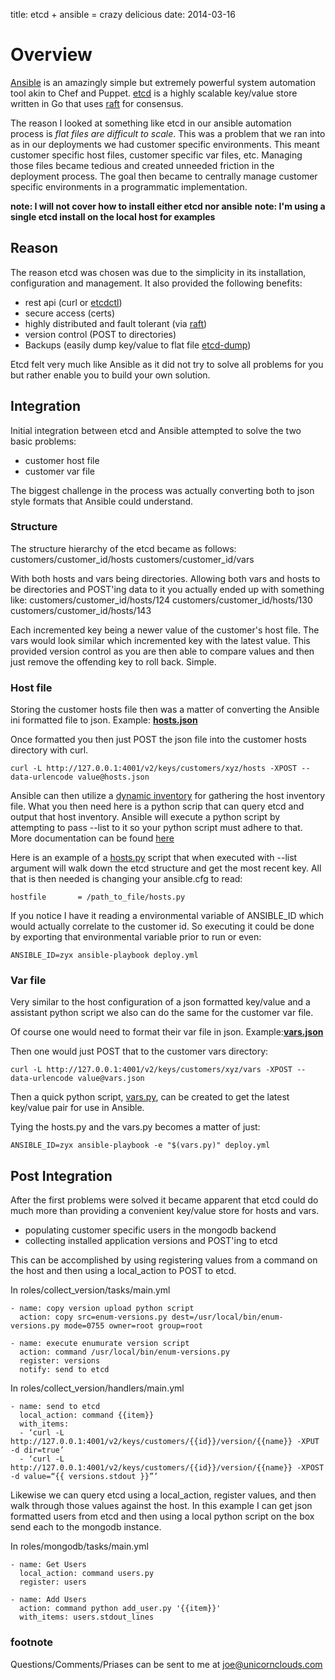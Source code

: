 title: etcd + ansible = crazy delicious
date: 2014-03-16

# Overview

[Ansible](https://github.com/ansible/ansible) is an amazingly simple but extremely powerful system automation tool akin to Chef and Puppet.
[etcd](https://github.com/coreos/etcd/) is a highly scalable key/value store written in Go that uses [raft](http://raftconsensus.github.io/) for consensus.

The reason I looked at something like etcd in our ansible automation process is *flat files are difficult to scale*. This was a problem that we ran into as in our deployments we had customer specific environments. This meant customer specific host files, customer specific var files, etc. Managing those files became tedious and created unneeded friction in the deployment process. The goal then became to centrally manage customer specific environments in a programmatic implementation.

**note: I will not cover how to install either etcd nor ansible**
**note: I'm using a single etcd install on the local host for examples**

## Reason

The reason etcd was chosen was due to the simplicity in its installation, configuration and management. It also provided the following benefits:
  * rest api (curl or [etcdctl](https://github.com/coreos/etcdctl))
  * secure access (certs)
  * highly distributed and fault tolerant (via [raft](http://raftconsensus.github.io/))
  * version control (POST to directories)
  * Backups (easily dump key/value to flat file [etcd-dump](https://www.npmjs.org/package/etcd-dump))

Etcd felt very much like Ansible as it did not try to solve all problems for you but rather enable you to build your own solution.

## Integration

Initial integration between etcd and Ansible attempted to solve the two basic problems:
  * customer host file
  * customer var file

The biggest challenge in the process was actually converting both to json style formats that Ansible could understand.

### Structure

The structure hierarchy of the etcd became as follows:
    customers/customer_id/hosts
    customers/customer_id/vars

With both hosts and vars being directories. Allowing both vars and hosts to be directories and POST'ing data to it you actually ended up with something like:
    customers/customer_id/hosts/124
    customers/customer_id/hosts/130
    customers/customer_id/hosts/143

Each incremented key being a newer value of the customer's host file. The vars would look similar which incremented key with the latest value. This provided version control as you are then able to compare values and then just remove the offending key to roll back. Simple.

### Host file

Storing the customer hosts file then was a matter of converting the Ansible ini formatted file to json. Example: **[hosts.json](https://raw.githubusercontent.com/joethemongoose/Setups/master/etcd_ansible/hosts.json)**

Once formatted you then just POST the json file into the customer hosts directory with curl.

    curl -L http://127.0.0.1:4001/v2/keys/customers/xyz/hosts -XPOST --data-urlencode value@hosts.json

Ansible can then utilize a [dynamic inventory](http://docs.ansible.com/intro_dynamic_inventory.html) for gathering the host inventory file. What you then need here is a python scrip that can query etcd and output that host inventory. Ansible will execute a python script by attempting to pass --list to it so your python script must adhere to that. More documentation can be found [here](http://docs.ansible.com/developing_inventory.html)

Here is an example of a [hosts.py](https://raw.githubusercontent.com/joethemongoose/Setups/master/etcd_ansible/hosts.py) script that when executed with --list argument will walk down the etcd structure and get the most recent key. All that is then needed is changing your ansible.cfg to read:

    hostfile       = /path_to_file/hosts.py

If you notice I have it reading a environmental variable of ANSIBLE_ID which would actually correlate to the customer id. So executing it could be done by exporting that environmental variable prior to run or even:

    ANSIBLE_ID=zyx ansible-playbook deploy.yml

### Var file

Very similar to the host configuration of a json formatted key/value and a assistant python script we also can do the same for the customer var file.

Of course one would need to format their var file in json. Example:**[vars.json](https://raw.githubusercontent.com/joethemongoose/Setups/master/etcd_ansible/vars.json)**

Then one would just POST that to the customer vars directory:

    curl -L http://127.0.0.1:4001/v2/keys/customers/xyz/vars -XPOST --data-urlencode value@vars.json

Then a quick python script, [vars.py](https://raw.githubusercontent.com/joethemongoose/Setups/master/etcd_ansible/vars.py), can be created to get the latest key/value pair for use in Ansible.

Tying the hosts.py and the vars.py becomes a matter of just:

    ANSIBLE_ID=zyx ansible-playbook -e "$(vars.py)" deploy.yml

## Post Integration

After the first problems were solved it became apparent that etcd could do much more than providing a convenient key/value store for hosts and vars.

  * populating customer specific users in the mongodb backend
  * collecting installed application versions and POST'ing to etcd

This can be accomplished by using registering values from a command on the host and then using a local_action to POST to etcd.

In roles/collect_version/tasks/main.yml

    - name: copy version upload python script
      action: copy src=enum-versions.py dest=/usr/local/bin/enum-versions.py mode=0755 owner=root group=root
    
    - name: execute enumurate version script
      action: command /usr/local/bin/enum-versions.py
      register: versions
      notify: send to etcd

In roles/collect_version/handlers/main.yml

    - name: send to etcd
      local_action: command {{item}}
      with_items:
      - ‘curl -L http://127.0.0.1:4001/v2/keys/customers/{{id}}/version/{{name}} -XPUT -d dir=true’
      - ‘curl -L http://127.0.0.1:4001/v2/keys/customers/{{id}}/version/{{name}} -XPOST -d value=“{{ versions.stdout }}”’

Likewise we can query etcd using a local_action, register values, and then walk through those values against the host. In this example I can get json formatted users from etcd and then using a local python script on the box send each to the mongodb instance.

In roles/mongodb/tasks/main.yml

    - name: Get Users
      local_action: command users.py
      register: users
    
    - name: Add Users
      action: command python add_user.py '{{item}}'
      with_items: users.stdout_lines

### footnote
Questions/Comments/Priases can be sent to me at <joe@unicornclouds.com>
